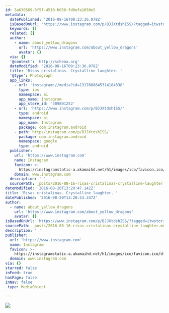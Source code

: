 ```yaml
---
id: 5a630569-5f5f-4510-b056-fd0efa1650e5
metadata:
  datePublished: '2016-08-16T00:23:36.078Z'
  isBasedOnUrl: 'https://www.instagram.com/p/BJJXtdshISS/?tagged=itwstories'
  keywords: []
  related: []
  author:
    - name: about_yellow_dragons
      url: 'https://www.instagram.com/about_yellow_dragons'
      avatar: {}
  via: {}
  '@context': 'http://schema.org'
  dateModified: '2016-08-16T00:23:36.078Z'
  title: 'Risas cristalinas. Crystalline laughter. '
  '@type': Photograph
  app_links:
    - url: 'instagram://media?id=1317688645314184338'
      type: ios
      namespace: ai
      app_name: Instagram
      app_store_id: '389801252'
    - url: 'https://www.instagram.com/p/BJJXtdshISS/'
      type: android
      namespace: ai
      app_name: Instagram
      package: com.instagram.android
    - path: https/instagram.com/p/BJJXtdshISS/
      package: com.instagram.android
      namespace: google
      type: android
  publisher:
    url: 'https://www.instagram.com'
    name: Instagram
    favicon: >-
      https://instagramstatic-a.akamaihd.net/h1/images/ico/favicon.ico/dfa85bb1fd63.ico
    domain: www.instagram.com
  description: ' '
  sourcePath: _posts/2016-08-16-risas-cristalinas-crystalline-laughter.md
dateModified: '2016-08-20T13:20:47.142Z'
title: 'Risas cristalinas. Crystalline laughter. '
datePublished: '2016-08-20T13:20:53.347Z'
author:
  - name: about_yellow_dragons
    url: 'https://www.instagram.com/about_yellow_dragons'
    avatar: {}
isBasedOnUrl: 'https://www.instagram.com/p/BJJXtdshISS/?tagged=itwstories'
sourcePath: _posts/2016-08-16-risas-cristalinas-crystalline-laughter.md
description: ' '
publisher:
  url: 'https://www.instagram.com'
  name: Instagram
  favicon: >-
    https://instagramstatic-a.akamaihd.net/h1/images/ico/favicon.ico/dfa85bb1fd63.ico
  domain: www.instagram.com
via: {}
starred: false
inFeed: true
hasPage: false
inNav: false
_type: MediaObject

---
```

![ ](https://scontent.cdninstagram.com/t51.2885-15/s640x640/sh0.08/e35/14031609_1414566778559671_435448014_n.jpg?ig_cache_key=MTMxNzY4ODY0NTMxNDE4NDMzOA%3D%3D.2)